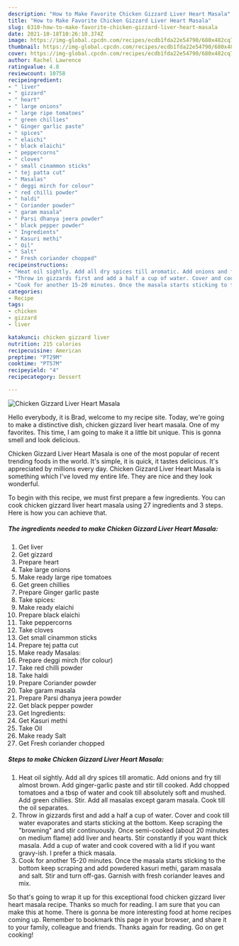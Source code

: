 ```yaml
---
description: "How to Make Favorite Chicken Gizzard Liver Heart Masala"
title: "How to Make Favorite Chicken Gizzard Liver Heart Masala"
slug: 6310-how-to-make-favorite-chicken-gizzard-liver-heart-masala
date: 2021-10-18T10:26:10.374Z
image: https://img-global.cpcdn.com/recipes/ecdb1fda22e54790/680x482cq70/chicken-gizzard-liver-heart-masala-recipe-main-photo.jpg
thumbnail: https://img-global.cpcdn.com/recipes/ecdb1fda22e54790/680x482cq70/chicken-gizzard-liver-heart-masala-recipe-main-photo.jpg
cover: https://img-global.cpcdn.com/recipes/ecdb1fda22e54790/680x482cq70/chicken-gizzard-liver-heart-masala-recipe-main-photo.jpg
author: Rachel Lawrence
ratingvalue: 4.8
reviewcount: 10758
recipeingredient:
- " liver"
- " gizzard"
- " heart"
- " large onions"
- " large ripe tomatoes"
- " green chillies"
- " Ginger garlic paste"
- " spices"
- " elaichi"
- " black elaichi"
- " peppercorns"
- " cloves"
- " small cinammon sticks"
- " tej patta cut"
- " Masalas"
- " deggi mirch for colour"
- " red chilli powder"
- " haldi"
- " Coriander powder"
- " garam masala"
- " Parsi dhanya jeera powder"
- " black pepper powder"
- " Ingredients"
- " Kasuri methi"
- " Oil"
- " Salt"
- " Fresh coriander chopped"
recipeinstructions:
- "Heat oil sightly. Add all dry spices till aromatic. Add onions and fry till almost brown. Add ginger-garlic paste and stir till cooked. Add chopped tomatoes and a tbsp of water and cook till absolutely soft and mushed. Add green chillies. Stir. Add all masalas except garam masala. Cook till the oil separates."
- "Throw in gizzards first and add a half a cup of water. Cover and cook till water evaporates and starts sticking at the bottom. Keep scraping the &#34;browning&#34; and stir continuously. Once semi-cooked (about 20 minutes on medium flame) add liver and hearts. Stir constantly if you want thick masala. Add a cup of water and cook covered with a lid if you want gravy-ish. I prefer a thick masala."
- "Cook for another 15-20 minutes. Once the masala starts sticking to the bottom keep scraping and add powdered kasuri methi, garam masala and salt. Stir and turn off-gas. Garnish with fresh coriander leaves and mix."
categories:
- Recipe
tags:
- chicken
- gizzard
- liver

katakunci: chicken gizzard liver 
nutrition: 215 calories
recipecuisine: American
preptime: "PT29M"
cooktime: "PT57M"
recipeyield: "4"
recipecategory: Dessert

---
```



![Chicken Gizzard Liver Heart Masala](https://img-global.cpcdn.com/recipes/ecdb1fda22e54790/680x482cq70/chicken-gizzard-liver-heart-masala-recipe-main-photo.jpg)

Hello everybody, it is Brad, welcome to my recipe site. Today, we're going to make a distinctive dish, chicken gizzard liver heart masala. One of my favorites. This time, I am going to make it a little bit unique. This is gonna smell and look delicious.

Chicken Gizzard Liver Heart Masala is one of the most popular of recent trending foods in the world. It's simple, it is quick, it tastes delicious. It's appreciated by millions every day. Chicken Gizzard Liver Heart Masala is something which I've loved my entire life. They are nice and they look wonderful.




To begin with this recipe, we must first prepare a few ingredients. You can cook chicken gizzard liver heart masala using 27 ingredients and 3 steps. Here is how you can achieve that.

<!--inarticleads1-->

##### The ingredients needed to make Chicken Gizzard Liver Heart Masala:

1. Get  liver
1. Get  gizzard
1. Prepare  heart
1. Take  large onions
1. Make ready  large ripe tomatoes
1. Get  green chillies
1. Prepare  Ginger garlic paste
1. Take  spices:
1. Make ready  elaichi
1. Prepare  black elaichi
1. Take  peppercorns
1. Take  cloves
1. Get  small cinammon sticks
1. Prepare  tej patta cut
1. Make ready  Masalas:
1. Prepare  deggi mirch (for colour)
1. Take  red chilli powder
1. Take  haldi
1. Prepare  Coriander powder
1. Take  garam masala
1. Prepare  Parsi dhanya jeera powder
1. Get  black pepper powder
1. Get  Ingredients:
1. Get  Kasuri methi
1. Take  Oil
1. Make ready  Salt
1. Get  Fresh coriander chopped




<!--inarticleads2-->

##### Steps to make Chicken Gizzard Liver Heart Masala:

1. Heat oil sightly. Add all dry spices till aromatic. Add onions and fry till almost brown. Add ginger-garlic paste and stir till cooked. Add chopped tomatoes and a tbsp of water and cook till absolutely soft and mushed. Add green chillies. Stir. Add all masalas except garam masala. Cook till the oil separates.
1. Throw in gizzards first and add a half a cup of water. Cover and cook till water evaporates and starts sticking at the bottom. Keep scraping the &#34;browning&#34; and stir continuously. Once semi-cooked (about 20 minutes on medium flame) add liver and hearts. Stir constantly if you want thick masala. Add a cup of water and cook covered with a lid if you want gravy-ish. I prefer a thick masala.
1. Cook for another 15-20 minutes. Once the masala starts sticking to the bottom keep scraping and add powdered kasuri methi, garam masala and salt. Stir and turn off-gas. Garnish with fresh coriander leaves and mix.




So that's going to wrap it up for this exceptional food chicken gizzard liver heart masala recipe. Thanks so much for reading. I am sure that you can make this at home. There is gonna be more interesting food at home recipes coming up. Remember to bookmark this page in your browser, and share it to your family, colleague and friends. Thanks again for reading. Go on get cooking!
